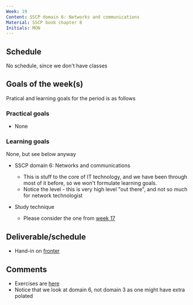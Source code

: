 ```yaml
---
Week: 19
Content: SSCP domain 6: Networks and communications
Material: SSCP book chapter 8
Initials: MON
---
```


## Schedule
No schedule, since we don't have classes

## Goals of the week(s)
Pratical and learning goals for the period is as follows

### Practical goals
* None

### Learning goals
None, but see below anyway

* SSCP domain 6: Networks and communications
  * This is stuff to the core of IT technology, and we have been through most of it before, so we won't formulate learning goals.
  * Notice the level - this is very high level "out there", and not so much for network technologist

* Study technique
  * Please consider the one from [week 17](ww17-sscp-domain-1.md)

## Deliverable/schedule
* Hand-in on [fronter](https://fronter.com/eal/links/structureprops.phtml?treeid=289043)

## Comments
* Exercises are [here](../materials/ww19-exercises.md)
* Notice that we look at domain 6, not domain 3 as one might have extra polated

